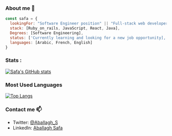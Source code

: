 
### About me 👋

```javascript
const safa = {
  lookingFor: "Software Engineer position" || "Full-stack web developer",
  stack: [Ruby_on_rails, JavaScript, React, Java],
  Degrees: [Software Engineering],
  status: ['Currently learning and looking for a new job opportunity],
  languages: [Arabic, French, English]
}
```

### Stats :

[![Safa's GitHub stats](https://github-readme-stats.vercel.app/api?username=safafa&show_icons=true&theme=tokyonight)](https://github.com/anuraghazra/github-readme-stats)

### Most Used Languages
[![Top Langs](https://github-readme-stats.vercel.app/api/top-langs/?username=safafa&layout=compact&theme=tokyonight)](https://github.com/anuraghazra/github-readme-stats)

### Contact me 📫

- Twitter: [@Aballagh_S](https://twitter.com/Aballagh_S)
- LinkedIn: [Aballagh Safa](https://www.linkedin.com/in/aballaghsafa/)
<!--
**safafa/safafa** is a ✨ _special_ ✨ repository because its `README.md` (this file) appears on your GitHub profile.
## Commit Streak
[![Safa's GitHub commit streak](https://github-readme-streak-stats.herokuapp.com/?user=safafa&theme=tokyonight&fire=FFA500&ring=FFA500)](https://git.io/streak-stats)

Here are some ideas to get you started:

- 🔭 I’m currently working on ...
- 🌱 I’m currently learning ...
- 👯 I’m looking to collaborate on ...
- 🤔 I’m looking for help with ...
- 💬 Ask me about ...
- 📫 How to reach me: ...
- 😄 Pronouns: ...
- ⚡ Fun fact: ...
-->
